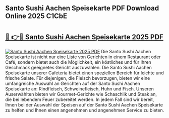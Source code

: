 ## Santo Sushi Aachen Speisekarte PDF Download Online 2025 C1CbE

# <h2><a href="http://gc85xfh.nevu.top/?p=Santo+Sushi+Aachen+Speisekarte">🔗 👉🔴 Santo Sushi Aachen Speisekarte 2025 PDF</a></h2>

[![Santo Sushi Aachen Speisekarte 2025 PDF](https://i.imgur.com/dBaPXMq.png)](http://gc85xfh.nevu.top/?p=Santo+Sushi+Aachen+Speisekarte)
Die Santo Sushi Aachen Speisekarte ist nicht nur eine Liste von Gerichten in einem Restaurant oder Café, sondern bietet auch die Möglichkeit, ein köstliches und für Ihren Geschmack geeignetes Gericht auszuwählen. Die Santo Sushi Aachen Speisekarte unserer Cafeteria bietet einen speziellen Bereich für leichte und frische Salate. Für diejenigen, die Fleisch bevorzugen, bieten wir eine umfangreiche Auswahl an Gerichten auf der Santo Sushi Aachen Speisekarte an: Rindfleisch, Schweinefleisch, Huhn und Fisch. Unseren Auserwählten bieten wir Gourmet-Gerichte wie Schaschlik und Steak an, die bei lebendem Feuer zubereitet werden. In jedem Fall sind wir bereit, Ihnen bei der Auswahl der Speisen auf der Santo Sushi Aachen Speisekarte zu helfen und Ihnen einen angenehmen und angenehmen Service zu bieten.
